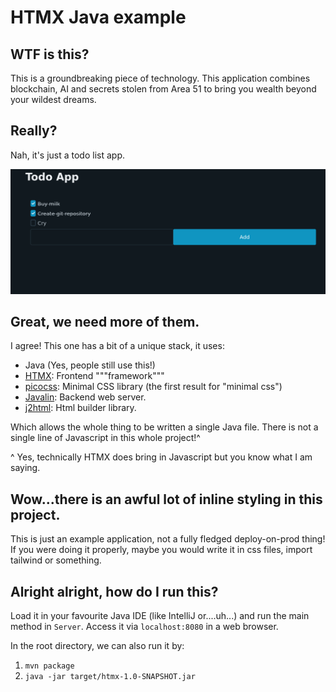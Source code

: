 # HTMX Java example

## WTF is this?

This is a groundbreaking piece of technology.
This application combines blockchain, AI and secrets stolen from Area 51 to bring you wealth beyond
your wildest dreams.

## Really?

Nah, it's just a todo list app.

![A beautiful TODO app](/screenshot.png)

## Great, we need more of them.

I agree! This one has a bit of a unique stack, it uses:

- Java (Yes, people still use this!)
- [HTMX](https://htmx.org/): Frontend """framework"""
- [picocss](https://picocss.com/): Minimal CSS library (the first result for "minimal css")
- [Javalin](https://javalin.io/): Backend web server.
- [j2html](https://j2html.com/): Html builder library.

Which allows the whole thing to be written a single Java file.
There is not a single line of Javascript in this whole project!^

^ Yes, technically HTMX does bring in Javascript but you know what I am saying.

## Wow...there is an awful lot of inline styling in this project.

This is just an example application, not a fully fledged deploy-on-prod thing!
If you were doing it properly, maybe you would write it in css files, import tailwind or something.

## Alright alright, how do I run this?

Load it in your favourite Java IDE (like IntelliJ or....uh...) and run the main method in `Server`.
Access it via `localhost:8080` in a web browser.

In the root directory, we can also run it by:

1. `mvn package`
2. `java -jar target/htmx-1.0-SNAPSHOT.jar`

